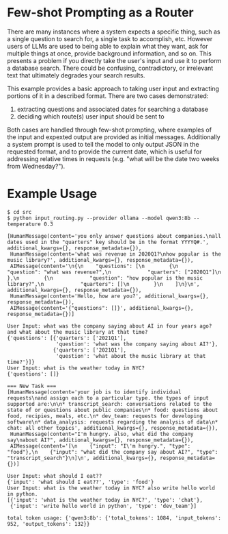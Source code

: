 # Few-shot Prompting as a Router

There are many instances where a system expects a specific thing,
such as a single question to search for, a single task to accomplish,
etc. However users of LLMs are used to being able to explain what they
want, ask for multiple things at once, provide background information,
and so on. This presents a problem if you directly take the user's input
and use it to perform a database search. There could be confusing,
contradictory, or irrelevant text that ultimately degrades your search
results.

This example provides a basic approach to taking user input and extracting
portions of it in a described format. There are two cases demonstrated:

1. extracting questions and associated dates for searching a database
2. deciding which route(s) user input should be sent to

Both cases are handled through few-shot prompting, where examples of
the input and expexted output are provided as initial messages. Additionally
a system prompt is used to tell the model to only output JSON in the requested
format, and to provide the current date, which is useful for addressing relative
times in requests (e.g. "what will be the date two weeks from Wednesday?").

# Example Usage

```
$ cd src
$ python input_routing.py --provider ollama --model qwen3:8b --temperature 0.3

[HumanMessage(content='you only answer questions about companies.\nall dates used in the "quarters" key should be in the format YYYYQ#.', additional_kwargs={}, response_metadata={}),
 HumanMessage(content='what was revenue in 2020Q1?\nhow popular is the music library?', additional_kwargs={}, response_metadata={}),
 AIMessage(content='\n{\n    "questions": [\n        {\n            "question": "what was revenue?",\n            "quarters": ["2020Q1"]\n        },\n        {\n            "question": "how popular is the music library?",\n            "quarters": []\n        }\n    ]\n}\n', additional_kwargs={}, response_metadata={}),
 HumanMessage(content='Hello, how are you?', additional_kwargs={}, response_metadata={}),
 AIMessage(content='{"questions": []}', additional_kwargs={}, response_metadata={})]

User Input: what was the company saying about AI in four years ago?
and what about the music library at that time?
{'questions': [{'quarters': ['2021Q1'],
                'question': 'what was the company saying about AI?'},
               {'quarters': ['2021Q1'],
                'question': 'what about the music library at that time?'}]}
User Input: what is the weather today in NYC?
{'questions': []}

=== New Task ===
[HumanMessage(content='your job is to identify individual requests\nand assign each to a particular type. the types of input supported are:\n\n* transcript_search: conversations related to the state of or questions about public companies\n* food: questions about food, recipies, meals, etc.\n* dev_team: requests for developing software\n* data_analysis: requests regarding the analysis of data\n* chat: all other topics', additional_kwargs={}, response_metadata={}),
 HumanMessage(content="I'm hungry. also, what did the company say\nabout AI?", additional_kwargs={}, response_metadata={}),
 AIMessage(content='[\n    {"input": "I\'m hungry.", "type": "food"},\n    {"input": "what did the company say about AI?", "type": "transcript_search"}\n]\n', additional_kwargs={}, response_metadata={})]

User Input: what should I eat??
{'input': 'what should I eat??', 'type': 'food'}
User Input: what is the weather today in NYC? also write hello world in python.
[{'input': 'what is the weather today in NYC?', 'type': 'chat'},
 {'input': 'write hello world in python', 'type': 'dev_team'}]

total token usage: {'qwen3:8b': {'total_tokens': 1084, 'input_tokens': 952, 'output_tokens': 132}}
```

